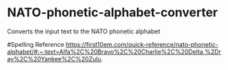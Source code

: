 # NATO-phonetic-alphabet-converter
Converts the input text to the NATO phonetic alphabet

#Spelling Reference
https://first10em.com/quick-reference/nato-phonetic-alphabet/#:~:text=Alfa%2C%20Bravo%2C%20Charlie%2C%20Delta,%2Dray%2C%20Yankee%2C%20Zulu.
